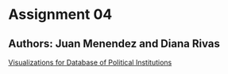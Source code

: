 # Assignment 04
## Authors: Juan Menendez and Diana Rivas 


[Visualizations for Database of Political Institutions](https://dnr36.github.io/assignment04/)

